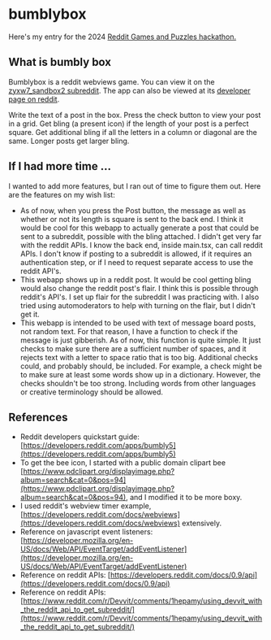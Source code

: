# bumblybox
Here's my entry for the 2024 [Reddit Games and Puzzles hackathon.](https://redditgamesandpuzzles.devpost.com/) 

## What is bumbly box
Bumblybox is a reddit webviews game. You can view it on the [zyxw7_sandbox2 subreddit](https://www.reddit.com/r/zyxw7_sandbox2/). The app can also be viewed at its [developer page on reddit](https://developers.reddit.com/apps/bumbly5). 

Write the text of a post in the box. Press the check button to view your post in a grid.  Get bling (a present icon) if the length of your post is a perfect square. Get additional bling if all the letters in a column or diagonal are the same. Longer posts get larger bling.

## If I had more time ...
I wanted to add more features, but I ran out of time to figure them out. Here are the features on my wish list:
- As of now, when you press the Post button, the message as well as whether or not its length is square is sent to the back end. I think it would be cool for this webapp to actually generate a post that could be sent to a subreddit, possible with the bling attached. I didn't get very far with the reddit APIs. I know the back end, inside main.tsx, can call reddit APIs. I don't know if posting to a subreddit is allowed, if it requires an authentication step, or if I need to request separate access to use the reddit API's.
- This webapp shows up in a reddit post. It would be cool getting bling would also change the reddit post's flair. I think this is possible through reddit's API's. I set up flair for the subreddit I was practicing with. I also tried using automoderators to help with turning on the flair, but I didn't get it.
- This webapp is intended to be used with text of message board posts, not random text. For that reason, I have a function to check if the message is just gibberish. As of now, this function is quite simple. It just checks to make sure there are a sufficient number of spaces, and it rejects text with a letter to space ratio that is too big. Additional checks could, and probably should, be included. For example, a check might be to make sure at least some words show up in a dictionary. However, the checks shouldn't be too strong. Including words from other languages or creative terminology should be allowed. 
  

## References
- Reddit developers quickstart guide: [https://developers.reddit.com/apps/bumbly5](https://developers.reddit.com/apps/bumbly5)
- To get the bee icon, I started with a public domain clipart bee [https://www.pdclipart.org/displayimage.php?album=search&cat=0&pos=94](https://www.pdclipart.org/displayimage.php?album=search&cat=0&pos=94), and I modified it to be more boxy.
- I used reddit's webview timer example, [https://developers.reddit.com/docs/webviews](https://developers.reddit.com/docs/webviews) extensively.
- Reference on javascript event listeners: [https://developer.mozilla.org/en-US/docs/Web/API/EventTarget/addEventListener](https://developer.mozilla.org/en-US/docs/Web/API/EventTarget/addEventListener)
- Reference on reddit APIs: [https://developers.reddit.com/docs/0.9/api](https://developers.reddit.com/docs/0.9/api)
- Reference on reddit APIs: [https://www.reddit.com/r/Devvit/comments/1hepamy/using_devvit_with_the_reddit_api_to_get_subreddit/](https://www.reddit.com/r/Devvit/comments/1hepamy/using_devvit_with_the_reddit_api_to_get_subreddit/)
 


